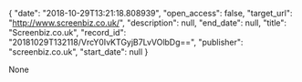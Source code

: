 {
  "date": "2018-10-29T13:21:18.808939", 
  "open_access": false, 
  "target_url": "http://www.screenbiz.co.uk/", 
  "description": null, 
  "end_date": null, 
  "title": "Screenbiz.co.uk", 
  "record_id": "20181029T132118/VrcY0IvKTGyjB7LvVOlbDg==", 
  "publisher": "screenbiz.co.uk", 
  "start_date": null
}

None
